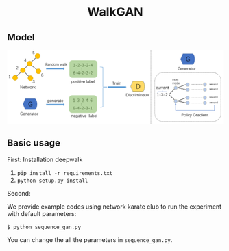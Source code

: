<div align="center">
    <h1>
        WalkGAN
    </h1>
</div>

## Model
<div align="center">
  <img src="pics/model.png">
</div>

## Basic usage

First:
Installation deepwalk

1. `pip install -r requirements.txt`
2. `python setup.py install`

Second:

We provide example codes using network karate club to run the experiment with default parameters:

```
$ python sequence_gan.py
```
You can change the all the parameters in `sequence_gan.py`.

